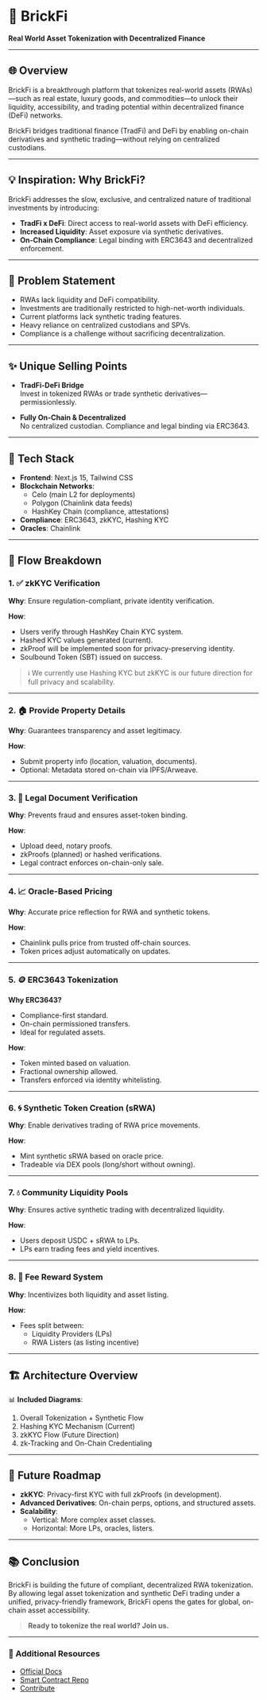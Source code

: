 # 🧱 BrickFi

**Real World Asset Tokenization with Decentralized Finance**

---

## 🌐 Overview

BrickFi is a breakthrough platform that tokenizes real-world assets (RWAs)—such as real estate, luxury goods, and commodities—to unlock their liquidity, accessibility, and trading potential within decentralized finance (DeFi) networks. 

BrickFi bridges traditional finance (TradFi) and DeFi by enabling on-chain derivatives and synthetic trading—without relying on centralized custodians.

---

## 💡 Inspiration: Why BrickFi?

BrickFi addresses the slow, exclusive, and centralized nature of traditional investments by introducing:

- **TradFi x DeFi**: Direct access to real-world assets with DeFi efficiency.
- **Increased Liquidity**: Asset exposure via synthetic derivatives.
- **On-Chain Compliance**: Legal binding with ERC3643 and decentralized enforcement.

---

## 🛑 Problem Statement

- RWAs lack liquidity and DeFi compatibility.
- Investments are traditionally restricted to high-net-worth individuals.
- Current platforms lack synthetic trading features.
- Heavy reliance on centralized custodians and SPVs.
- Compliance is a challenge without sacrificing decentralization.

---

## ✨ Unique Selling Points

- **TradFi-DeFi Bridge**  
  Invest in tokenized RWAs or trade synthetic derivatives—permissionlessly.

- **Fully On-Chain & Decentralized**  
  No centralized custodian. Compliance and legal binding via ERC3643.

---

## 🧰 Tech Stack

- **Frontend**: Next.js 15, Tailwind CSS
- **Blockchain Networks**: 
  - Celo (main L2 for deployments)
  - Polygon (Chainlink data feeds)
  - HashKey Chain (compliance, attestations)
- **Compliance**: ERC3643, zkKYC, Hashing KYC
- **Oracles**: Chainlink

---

## 🔁 Flow Breakdown

### 1. ✅ zkKYC Verification

**Why**: Ensure regulation-compliant, private identity verification.

**How**:
- Users verify through HashKey Chain KYC system.
- Hashed KYC values generated (current).
- zkProof will be implemented soon for privacy-preserving identity.
- Soulbound Token (SBT) issued on success.

> ℹ️ We currently use Hashing KYC but zkKYC is our future direction for full privacy and scalability.

---

### 2. 🏠 Provide Property Details

**Why**: Guarantees transparency and asset legitimacy.

**How**:
- Submit property info (location, valuation, documents).
- Optional: Metadata stored on-chain via IPFS/Arweave.

---

### 3. 📜 Legal Document Verification

**Why**: Prevents fraud and ensures asset-token binding.

**How**:
- Upload deed, notary proofs.
- zkProofs (planned) or hashed verifications.
- Legal contract enforces on-chain-only sale.

---

### 4. 📈 Oracle-Based Pricing

**Why**: Accurate price reflection for RWA and synthetic tokens.

**How**:
- Chainlink pulls price from trusted off-chain sources.
- Token prices adjust automatically on updates.

---

### 5. 🪙 ERC3643 Tokenization

**Why ERC3643?**
- Compliance-first standard.
- On-chain permissioned transfers.
- Ideal for regulated assets.

**How**:
- Token minted based on valuation.
- Fractional ownership allowed.
- Transfers enforced via identity whitelisting.

---

### 6. 🌀 Synthetic Token Creation (sRWA)

**Why**: Enable derivatives trading of RWA price movements.

**How**:
- Mint synthetic sRWA based on oracle price.
- Tradeable via DEX pools (long/short without owning).

---

### 7. 💧 Community Liquidity Pools

**Why**: Ensures active synthetic trading with decentralized liquidity.

**How**:
- Users deposit USDC + sRWA to LPs.
- LPs earn trading fees and yield incentives.

---

### 8. 💸 Fee Reward System

**Why**: Incentivizes both liquidity and asset listing.

**How**:
- Fees split between:
  - Liquidity Providers (LPs)
  - RWA Listers (as listing incentive)

---

## 🏗 Architecture Overview

📊 **Included Diagrams**:
1. Overall Tokenization + Synthetic Flow  
2. Hashing KYC Mechanism (Current)  
3. zkKYC Flow (Future Direction)  
4. zk-Tracking and On-Chain Credentialing  

---

## 🔮 Future Roadmap

- **zkKYC**: Privacy-first KYC with full zkProofs (in development).
- **Advanced Derivatives**: On-chain perps, options, and structured assets.
- **Scalability**:
  - Vertical: More complex asset classes.
  - Horizontal: More LPs, oracles, listers.

---

## 📚 Conclusion

BrickFi is building the future of compliant, decentralized RWA tokenization. By allowing legal asset tokenization and synthetic DeFi trading under a unified, privacy-friendly framework, BrickFi opens the gates for global, on-chain asset accessibility.

> **Ready to tokenize the real world? Join us.**

---

### 📎 Additional Resources

- [Official Docs](#)
- [Smart Contract Repo](#)
- [Contribute](#)
